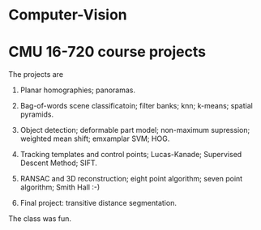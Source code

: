 # Computer-Vision
CMU 16-720 course projects
===
The projects are

1. Planar homographies; panoramas.

2. Bag-of-words scene classificatoin; filter banks; knn; k-means; spatial pyramids.

3. Object detection; deformable part model; non-maximum supression; weighted mean shift; emxamplar SVM; HOG.

4. Tracking templates and control points; Lucas-Kanade; Supervised Descent Method; SIFT.

5. RANSAC and 3D reconstruction; eight point algorithm; seven point algorithm; Smith Hall :-)

6. Final project: transitive distance segmentation.

The class was fun.
